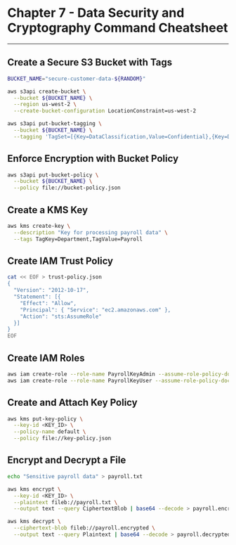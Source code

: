 
# Chapter 7 - Data Security and Cryptography Command Cheatsheet

---

## Create a Secure S3 Bucket with Tags
```bash
BUCKET_NAME="secure-customer-data-${RANDOM}"

aws s3api create-bucket \
  --bucket ${BUCKET_NAME} \
  --region us-west-2 \
  --create-bucket-configuration LocationConstraint=us-west-2

aws s3api put-bucket-tagging \
  --bucket ${BUCKET_NAME} \
  --tagging 'TagSet=[{Key=DataClassification,Value=Confidential},{Key=Department,Value=Finance}]'
```

## Enforce Encryption with Bucket Policy
```bash
aws s3api put-bucket-policy \
  --bucket ${BUCKET_NAME} \
  --policy file://bucket-policy.json
```

## Create a KMS Key
```bash
aws kms create-key \
  --description "Key for processing payroll data" \
  --tags TagKey=Department,TagValue=Payroll
```

## Create IAM Trust Policy
```bash
cat << EOF > trust-policy.json
{
  "Version": "2012-10-17",
  "Statement": [{
    "Effect": "Allow",
    "Principal": { "Service": "ec2.amazonaws.com" },
    "Action": "sts:AssumeRole"
  }]
}
EOF
```

## Create IAM Roles
```bash
aws iam create-role --role-name PayrollKeyAdmin --assume-role-policy-document file://trust-policy.json
aws iam create-role --role-name PayrollKeyUser --assume-role-policy-document file://trust-policy.json
```

## Create and Attach Key Policy
```bash
aws kms put-key-policy \
  --key-id <KEY_ID> \
  --policy-name default \
  --policy file://key-policy.json
```

## Encrypt and Decrypt a File
```bash
echo "Sensitive payroll data" > payroll.txt

aws kms encrypt \
  --key-id <KEY_ID> \
  --plaintext fileb://payroll.txt \
  --output text --query CiphertextBlob | base64 --decode > payroll.encrypted

aws kms decrypt \
  --ciphertext-blob fileb://payroll.encrypted \
  --output text --query Plaintext | base64 --decode > payroll.decrypted
```
